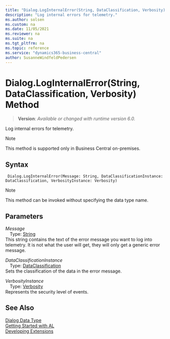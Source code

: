 ```yaml
---
title: "Dialog.LogInternalError(String, DataClassification, Verbosity) Method"
description: "Log internal errors for telemetry."
ms.author: solsen
ms.custom: na
ms.date: 11/05/2021
ms.reviewer: na
ms.suite: na
ms.tgt_pltfrm: na
ms.topic: reference
ms.service: "dynamics365-business-central"
author: SusanneWindfeldPedersen
---
```

[//]: # (START>DO_NOT_EDIT)
[//]: # (IMPORTANT:Do not edit any of the content between here and the END>DO_NOT_EDIT.)
[//]: # (Any modifications should be made in the .xml files in the ModernDev repo.)
# Dialog.LogInternalError(String, DataClassification, Verbosity) Method
> **Version**: _Available or changed with runtime version 6.0._

Log internal errors for telemetry.

> [!NOTE]
> This method is supported only in Business Central on-premises.

## Syntax
```AL
 Dialog.LogInternalError(Message: String, DataClassificationInstance: DataClassification, VerbosityInstance: Verbosity)
```
> [!NOTE]
> This method can be invoked without specifying the data type name.
## Parameters
*Message*  
&emsp;Type: [String](../string/string-data-type.md)  
This string contains the text of the error message you want to log into telemetry. It is not what the user will get, they will only get a generic error message.
        
*DataClassificationInstance*  
&emsp;Type: [DataClassification](../dataclassification/dataclassification-option.md)  
Sets the classification of the data in the error message.
        
*VerbosityInstance*  
&emsp;Type: [Verbosity](../verbosity/verbosity-option.md)  
Represents the security level of events.  



[//]: # (IMPORTANT: END>DO_NOT_EDIT)
## See Also
[Dialog Data Type](dialog-data-type.md)  
[Getting Started with AL](../../devenv-get-started.md)  
[Developing Extensions](../../devenv-dev-overview.md)